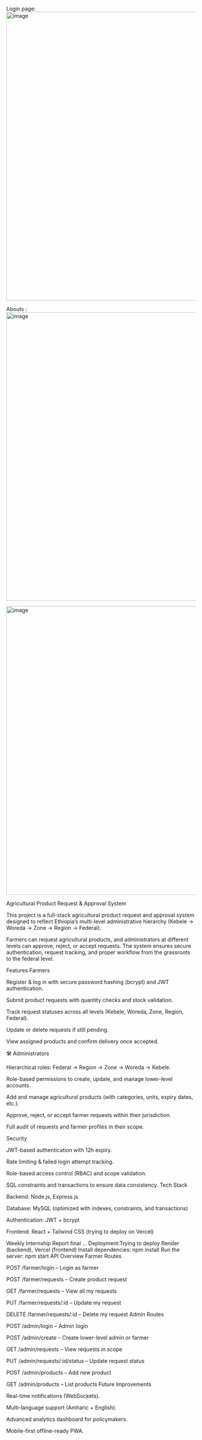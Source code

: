 
Login page: <img width="1366" height="768" alt="image" src="https://github.com/user-attachments/assets/255b8c9c-edec-4a2b-a1cc-11e5c7023b48" />

Abouts : <img width="1366" height="768" alt="image" src="https://github.com/user-attachments/assets/c38e5067-bffa-4792-ab29-1caf6b4fbfd0" />

 <img width="1366" height="768" alt="image" src="https://github.com/user-attachments/assets/67c8a216-93f2-4630-bce6-0173a667bb96" />


Agricultural Product Request & Approval System

This project is a full-stack agricultural product request and approval system designed to reflect Ethiopia’s multi-level administrative hierarchy (Kebele → Woreda → Zone → Region → Federal).

Farmers can request agricultural products, and administrators at different levels can approve, reject, or accept requests. The system ensures secure authentication, request tracking, and proper workflow from the grassroots to the federal level.



 Features
Farmers

Register & log in with secure password hashing (bcrypt) and JWT authentication.

Submit product requests with quantity checks and stock validation.

Track request statuses across all levels (Kebele, Woreda, Zone, Region, Federal).

Update or delete requests if still pending.

View assigned products and confirm delivery once accepted.

🛠️ Administrators

Hierarchical roles: Federal → Region → Zone → Woreda → Kebele.

Role-based permissions to create, update, and manage lower-level accounts.

Add and manage agricultural products (with categories, units, expiry dates, etc.).

Approve, reject, or accept farmer requests within their jurisdiction.

Full audit of requests and farmer profiles in their scope.

 Security

JWT-based authentication with 12h expiry.

Rate limiting & failed login attempt tracking.

Role-based access control (RBAC) and scope validation.

SQL constraints and transactions to ensure data consistency.
Tech Stack

Backend: Node.js, Express.js

Database: MySQL (optimized with indexes, constraints, and transactions)

Authentication: JWT + bcrypt

Frontend: React + Tailwind CSS (trying to deploy on Vercel)

Weekly Internship Report final …
Deployment:Trying to deploy Render (backend), Vercel (frontend)
Install dependencies:
npm install
Run the server:
npm start
API Overview
Farmer Routes

POST /farmer/login – Login as farmer

POST /farmer/requests – Create product request

GET /farmer/requests – View all my requests

PUT /farmer/requests/:id – Update my request

DELETE /farmer/requests/:id – Delete my request
Admin Routes

POST /admin/login – Admin login

POST /admin/create – Create lower-level admin or farmer

GET /admin/requests – View requests in scope

PUT /admin/requests/:id/status – Update request status

POST /admin/products – Add new product

GET /admin/products – List products
Future Improvements

Real-time notifications (WebSockets).

Multi-language support (Amharic + English).

Advanced analytics dashboard for policymakers.

Mobile-first offline-ready PWA.

